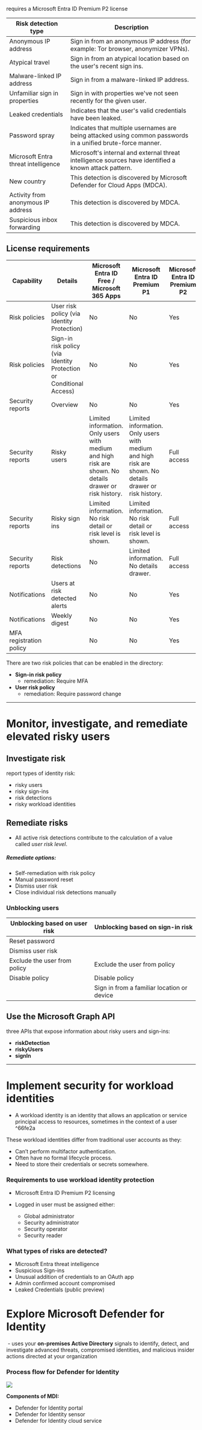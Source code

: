 
requires a Microsoft Entra ID Premium P2 license

|**Risk detection type**|**Description**|
|---|---|
|Anonymous IP address|Sign in from an anonymous IP address (for example: Tor browser, anonymizer VPNs).|
|Atypical travel|Sign in from an atypical location based on the user's recent sign ins.|
|Malware-linked IP address|Sign in from a malware-linked IP address.|
|Unfamiliar sign in properties|Sign in with properties we've not seen recently for the given user.|
|Leaked credentials|Indicates that the user's valid credentials have been leaked.|
|Password spray|Indicates that multiple usernames are being attacked using common passwords in a unified brute-force manner.|
|Microsoft Entra threat intelligence|Microsoft's internal and external threat intelligence sources have identified a known attack pattern.|
|New country|This detection is discovered by Microsoft Defender for Cloud Apps (MDCA).|
|Activity from anonymous IP address|This detection is discovered by MDCA.|
|Suspicious inbox forwarding|This detection is discovered by MDCA.|

## License requirements

|**Capability**|**Details**|**Microsoft Entra ID Free / Microsoft 365 Apps**|**Microsoft Entra ID Premium P1**|**Microsoft Entra ID Premium P2**|
|---|---|---|---|---|
|Risk policies|User risk policy (via Identity Protection)|No|No|Yes|
|Risk policies|Sign-in risk policy (via Identity Protection or Conditional Access)|No|No|Yes|
|Security reports|Overview|No|No|Yes|
|Security reports|Risky users|Limited information. Only users with medium and high risk are shown. No details drawer or risk history.|Limited information. Only users with medium and high risk are shown. No details drawer or risk history.|Full access|
|Security reports|Risky sign ins|Limited information. No risk detail or risk level is shown.|Limited information. No risk detail or risk level is shown.|Full access|
|Security reports|Risk detections|No|Limited information. No details drawer.|Full access|
|Notifications|Users at risk detected alerts|No|No|Yes|
|Notifications|Weekly digest|No|No|Yes|
|MFA registration policy | |No|No|Yes|


There are two risk policies that can be enabled in the directory:

- **Sign-in risk policy**
	- remediation: Require MFA
- **User risk policy**
	- remediation: Require password change

---
# Monitor, investigate, and remediate elevated risky users

## Investigate risk

report types of identity risk:
- risky users
- risky sign-ins 
- risk detections
- risky workload identities

## Remediate risks

- All active risk detections contribute to the calculation of a value called _user risk level_.
##### Remediate options:
- Self-remediation with risk policy
- Manual password reset
- Dismiss user risk
- Close individual risk detections manually

### Unblocking users

| Unblocking based on user risk | Unblocking based on sign-in risk |
| ---- | ---- |
| Reset password |  |
| Dismiss user risk |  |
| Exclude the user from policy | Exclude the user from policy |
| Disable policy | Disable policy |
|  | Sign in from a familiar location or device |
## Use the Microsoft Graph API

three APIs that expose information about risky users and sign-ins:

- **riskDetection**
- **riskyUsers**
- **signIn**

---
# Implement security for workload identities

- A workload identity is an identity that allows an application or service principal access to resources, sometimes in the context of a user ^66fe2a

These workload identities differ from traditional user accounts as they:

- Can’t perform multifactor authentication.
- Often have no formal lifecycle process.
- Need to store their credentials or secrets somewhere.
### Requirements to use workload identity protection

- Microsoft Entra ID Premium P2 licensing
- Logged in user must be assigned either:
    
    - Global administrator
    - Security administrator
    - Security operator
    - Security reader

### What types of risks are detected?

- Microsoft Entra threat intelligence
- Suspicious Sign-ins
- Unusual addition of credentials to an OAuth app
- Admin confirmed account compromised
- Leaked Credentials (public preview)

# Explore Microsoft Defender for Identity

 - uses your **on-premises Active Directory** signals to identify, detect, and investigate advanced threats, compromised identities, and malicious insider actions directed at your organization
### Process flow for Defender for Identity

<img src="https://learn.microsoft.com/en-us/training/wwl-sci/manage-azure-active-directory-identity-protection/media/defender-identity-topology-5744bbde.png">

**Components of MDI:**
- Defender for Identity portal
- Defender for Identity sensor
- Defender for Identity cloud service